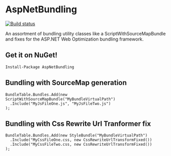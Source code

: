 AspNetBundling
==============

[![Build status](https://ci.appveyor.com/api/projects/status/suqmxmi7f9l6cv1e/branch/master)](https://ci.appveyor.com/project/benmccallum/aspnetbundling/branch/master)

An assortment of bundling utility classes like a ScriptWithSourceMapBundle and fixes for the ASP.NET Web Optimization bundling framework.

## Get it on NuGet!

    Install-Package AspNetBundling


Bundling with SourceMap generation
---------------------------------------------------

    BundleTable.Bundles.Add(new ScriptWithSourceMapBundle("MyBundleVirtualPath")
      .Include("MyJsFileOne.js", "MyJsFileTwo.js")
    );


Bundling with Css Rewrite Url Tranformer fix
---------------------------------------------------------

    BundleTable.Bundles.Add(new StyleBundle("MyBundleVirtualPath")
      .Include("MyCssFileOne.css, new CssRewriteUrlTransformFixed())
      .Include("MyCssFileTwo.css, new CssRewriteUrlTransformFixed())
    );

